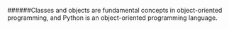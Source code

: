 ######Classes and objects are fundamental concepts in object-oriented programming, and Python is an object-oriented programming language.

